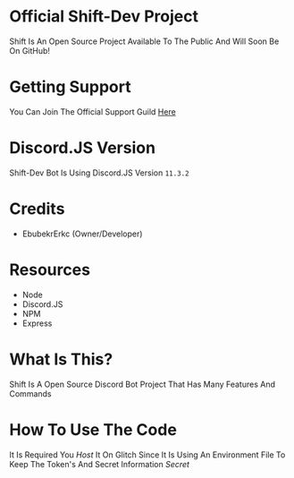# Official Shift-Dev Project

Shift Is An Open Source Project Available To The Public And Will Soon Be On GitHub!

# Getting Support
You Can Join The Official Support Guild [Here](https://discord.gg/BHXTShs)

# Discord.JS Version
Shift-Dev Bot Is Using Discord.JS Version `11.3.2
`

# Credits
 - EbubekrErkc (Owner/Developer)
 
 # Resources
 - Node
 - Discord.JS
 - NPM
 - Express
 
 # What Is This?
 Shift Is A Open Source Discord Bot Project That Has Many Features And Commands
 
 # How To Use The Code
 It Is Required You *Host* It On Glitch Since It Is Using An Environment File To Keep The Token's And Secret Information *Secret*